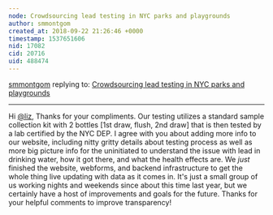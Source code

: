 ```yaml
---
node: Crowdsourcing lead testing in NYC parks and playgrounds
author: smmontgom
created_at: 2018-09-22 21:26:46 +0000
timestamp: 1537651606
nid: 17082
cid: 20716
uid: 488474
---
```




[smmontgom](../profile/smmontgom) replying to: [Crowdsourcing lead testing in NYC parks and playgrounds](../notes/smmontgom/09-08-2018/crowdsourcing-lead-testing-in-nyc-parks-and-playgrounds)

----
Hi [@liz](/profile/liz), Thanks for your compliments. Our testing utilizes a standard sample collection kit with 2 bottles [1st draw, flush, 2nd draw] that is then tested by a lab certified by the NYC DEP. I agree with you about adding more info to our website, including nitty gritty details about testing process as well as more big picture info for the uninitiated to understand the issue with lead in drinking water, how it got there, and what the health effects are. We _just_ finished the website, webforms, and backend infrastructure to get the whole thing live updating with data as it comes in. It's just a small group of us working nights and weekends since about this time last year, but we certainly have a host of improvements and goals for the future. Thanks for your helpful comments to improve transparency!